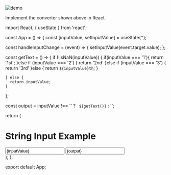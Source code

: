![demo](./hw4.gif)

Implement the converter shown above in React.



import React, { useState } from 'react';

const App = () => {
  const [inputValue, setInputValue] = useState('');

  const handleInputChange = (event) => {
    setInputValue(event.target.value);
  };


  const getText = () => {
    if (!isNaN(inputValue)) {
      if(inputValue === '1'){
        return '1st';
      }else if (inputValue === '2') {
        return '2nd'
      }else if (inputValue === '3') {
        return '3rd'
      }else {
        return `${inputValue}th`;
      }
      
    } else {
      return inputValue;
    }
  };

  const output = inputValue !== '' ? ` ${getText()}` : '';

  return (
    <div>
      <h1>String Input Example</h1>
      <input type="text" value={inputValue} onChange={handleInputChange} />
      <input type="text" value={output}  />
    </div>
  );
};

export default App;
